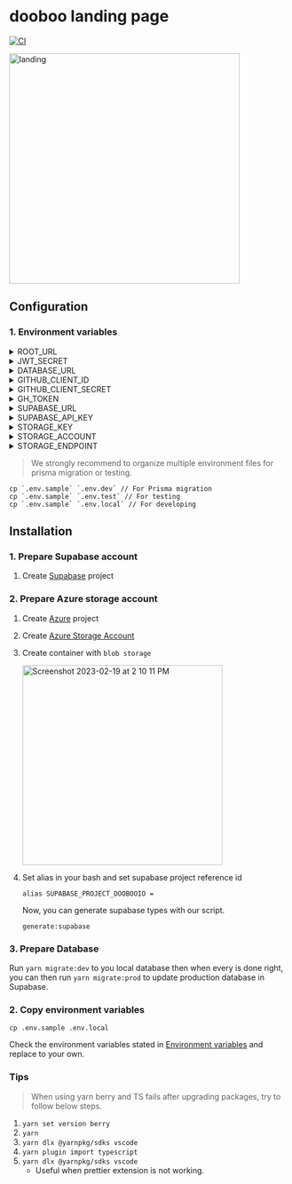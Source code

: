 # dooboo landing page

[![CI](https://github.com/hyochan/dooboo.io/actions/workflows/ci.yml/badge.svg)](https://github.com/hyochan/dooboo.io/actions/workflows/ci.yml)

<img width="415" alt="landing" src="https://user-images.githubusercontent.com/27461460/189487529-f2942a04-63af-4d6d-9600-d84e50cabeb9.png">

## Configuration

### 1. Environment variables

<details>
<summary>ROOT_URL</summary>

Base url of your web app.
</details>

<details>
<summary>JWT_SECRET</summary>

Used in server-side when you want to encode & decode data when communicating with client.
</details>

<details>
<summary>DATABASE_URL</summary>

Database connection url to access database in [Supabase](https://supabase.io).
</details>

<details>
<summary>GITHUB_CLIENT_ID</summary>

The github client id to access github api.
</details>

<details>
<summary>GITHUB_CLIENT_SECRET</summary>

The github client secret to access github api.
</details>

<details>
<summary>GH_TOKEN</summary>

The github token to use github authentication.
</details>

<details>
<summary>SUPABASE_URL</summary>

Supabase database url.
</details>

<details>
<summary>SUPABASE_API_KEY</summary>

Supabase api key.
</details>

<details>
<summary>STORAGE_KEY</summary>
Azure storage key.

You can read about [managing storage account access keys](https://learn.microsoft.com/en-us/azure/storage/common/storage-account-keys-manage?toc=%2Fazure%2Fstorage%2Fblobs%2Ftoc.json&bc=%2Fazure%2Fstorage%2Fblobs%2Fbreadcrumb%2Ftoc.json&tabs=azure-portal) for more details.
</details>

<details>
<summary>STORAGE_ACCOUNT</summary>
Azure storage account.

You can read about [managing storage account access keys](https://learn.microsoft.com/en-us/azure/storage/common/storage-account-keys-manage?toc=%2Fazure%2Fstorage%2Fblobs%2Ftoc.json&bc=%2Fazure%2Fstorage%2Fblobs%2Fbreadcrumb%2Ftoc.json&tabs=azure-portal) for more details.
</details>

<details>
<summary>STORAGE_ENDPOINT</summary>
Azure storage end point. This is a base url to access your file via url.
</details>

> We strongly recommend to organize multiple environment files for prisma migration or testing.

```
cp `.env.sample` `.env.dev` // For Prisma migration
cp `.env.sample` `.env.test` // For testing
cp `.env.sample` `.env.local` // For developing
```

## Installation

### 1. Prepare Supabase account

1. Create [Supabase](https://supabase.com) project

### 2. Prepare Azure storage account

1. Create [Azure](https://azure.microsoft.com) project

1. Create [Azure Storage Account](https://learn.microsoft.com/azure/storage/common/storage-account-overview)

1. Create container with `blob storage`

   <img width="360" alt="Screenshot 2023-02-19 at 2 10 11 PM" src="https://user-images.githubusercontent.com/27461460/219923456-894f3b53-a8bc-4485-b30d-f94183a9a652.png">

1. Set alias in your bash and set supabase project reference id

   ```
   alias SUPABASE_PROJECT_DOOBOOIO = 
   ```

   Now, you can generate supabase types with our script.

   ```
   generate:supabase
   ```

### 3. Prepare Database

Run `yarn migrate:dev` to you local database then when every is done right, you can then run `yarn migrate:prod` to update production database in Supabase.

### 2. Copy environment variables

```
cp .env.sample .env.local
```

Check the environment variables stated in [Environment variables](#1-environment-variables) and replace to your own.

### Tips

> When using yarn berry and TS fails after upgrading packages, try to follow below steps.

1. `yarn set version berry`
1. `yarn`
1. `yarn dlx @yarnpkg/sdks vscode`
1. `yarn plugin import typescript`
1. `yarn dlx @yarnpkg/sdks vscode`
   - Useful when prettier extension is not working.
